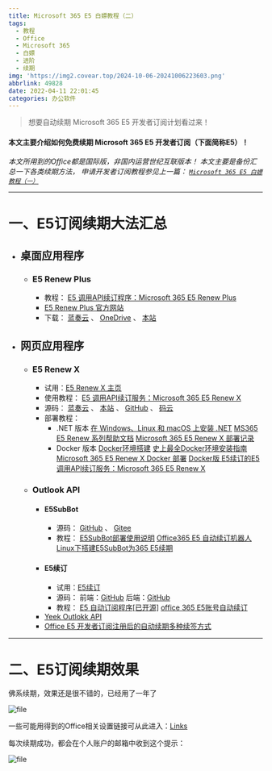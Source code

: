 ```yaml
---
title: Microsoft 365 E5 白嫖教程（二）
tags:
  - 教程
  - Office
  - Microsoft 365
  - 白嫖
  - 进阶
  - 续期
img: 'https://img2.covear.top/2024-10-06-20241006223603.png'
abbrlink: 49828
date: 2022-04-11 22:01:45
categories: 办公软件
---
```

> 想要自动续期 Microsoft 365 E5 开发者订阅计划看过来！

#### 本文主要介绍如何免费续期 Microsoft 365 E5 开发者订阅（下面简称E5）！

*本文所用到的Office都是国际版，非国内运营世纪互联版本！
本文主要是备份汇总一下各类续期方法，
申请开发者订阅教程参见上一篇：
[`Microsoft 365 E5 白嫖教程（一）`](/posts/21214.html "Microsoft 365 E5 白嫖教程（一）")*

------------

# 一、E5订阅续期大法汇总

- ## 桌面应用程序
	- ### E5 Renew Plus
		- 教程： [E5 调用API续订程序：Microsoft 365 E5 Renew Plus](https://blog.csdn.net/qq_33212020/article/details/114482595 "E5 调用API续订程序：Microsoft 365 E5 Renew Plus")
		- [E5 Renew Plus 官方网站](https://e5renew.com/ "E5 Renew Plus 官方网站")
		- 下载： [蓝奏云](https://sundayrx.lanzouq.com/2R2AByh83333 "蓝奏云") 、 [OneDrive](https://sundayrx-my.sharepoint.com/%3Au%3A/g/personal/api1_sundayrx_onmicrosoft_com/EbjsV4mOxBlBoE39mBxFpqsBk51BF4y_T4Cs0OB4hV7OsQ?e=HGIlhE "OneDrive") 、 [本站](https://covear.top/download/Microsoft365_E5_Renew_Plus_with_runtime.rar "本站")
- ## 网页应用程序
	- ### E5 Renew X
		- 试用：[E5 Renew X 主页](https://e5.covear.top/ "E5 Renew X 主页")
		- 使用教程： [E5 调用API续订服务：Microsoft 365 E5 Renew X](https://blog.csdn.net/qq_33212020/article/details/119747634 "E5 调用API续订服务：Microsoft 365 E5 Renew X")
		- 源码： [蓝奏云](https://sundayrx.lanzoui.com/aW09Lsss75g "蓝奏云") 、 [本站](https://covear.top/download/Microsoft365_E5_Renew_X.zip "本站") 、 [GitHub](https://github.com/DavidDengHui/Microsoft365_E5_Renew_X_Server "GitHub") 、 [码云](https://gitee.com/DavidDengHui/Microsoft365_E5_Renew_X_Server "Gitee")
		- 部署教程： 
			- .NET 版本
				[在 Windows、Linux 和 macOS 上安装 .NET](https://docs.microsoft.com/zh-cn/dotnet/core/install/ "在 Windows、Linux 和 macOS 上安装 .NET")
				[MS365 E5 Renew 系列帮助文档](https://docs-1.leeskyler.top/#/ "MS365 E5 Renew 系列帮助文档")
				[Microsoft 365 E5 Renew X 部署记录](https://www.gladtbam.top/posts/37680/ "Microsoft 365 E5 Renew X 部署记录")
			- Docker 版本
				[Docker环境搭建](https://www.jianshu.com/p/996e08b7976d "Docker环境搭建")
				[史上最全Docker环境安装指南](https://zhuanlan.zhihu.com/p/82269806 "史上最全Docker环境安装指南")
				[Microsoft 365 E5 Renew X Docker 部署](https://www.gladtbam.top/posts/22256/ "Microsoft 365 E5 Renew X Docker 部署")
				[Docker版 E5续订的E5调用API续订服务：Microsoft 365 E5 Renew X](https://blog.csdn.net/qq_40605167/article/details/122888580 "Docker版 E5续订的E5调用API续订服务：Microsoft 365 E5 Renew X")

	- ### Outlook API 
		- #### E5SubBot
			- 源码： [GitHub](https://github.com/iyear/E5SubBot "GitHub") 、 [Gitee](https://gitee.com/DavidDengHui/E5SubBot "Gitee")
			- 教程： 
				[E5SubBot部署使用说明](https://gitee.com/DavidDengHui/E5SubBot/blob/master/README_zhCN.md "README_zhCN.md")
				[Office365 E5 自动续订机器人](https://www.daniao.org/8879.html "E5SubBot – Office365 E5 自动续订机器人(附宝塔面板简单搭建教程)")
				[Linux下搭建E5SubBot为365 E5续期](https://cloud.tencent.com/developer/article/1760336 "Linux下搭建E5SubBot为365 E5续期(含数据库安装过程)")
		- #### E5续订
			- 试用：[E5续订](https://e5.qyi.io/ "E5续订")
			- 源码：
				前端：[GitHub](https://github.com/luoye663/e5-html "GitHub")
				后端：[GitHub](https://github.com/luoye663/e5 "GitHub")
			- 教程：
				[E5 自动订阅程序[已开源]](https://qyi.io/archives/687.html "E5 自动订阅程序[已开源]")
				[office 365 E5账号自动续订](https://zhuanlan.zhihu.com/p/423382796 "office 365 E5账号自动续订")
		- [Yeek Outlokk API](https://moreant.github.io/yeek-outlook-api "Yeek Outlokk API")
		- [Office E5 开发者订阅注册后的自动续期多种续签方式](https://www.ensu.cc/archives/928/ "Office E5 开发者订阅注册后的自动续期多种续签方式")


------------



# 二、E5订阅续期效果

佛系续期，效果还是很不错的，已经用了一年了 

![file](https://img2.covear.top/2022/04/image-1649601638612.png)

一些可能用得到的Office相关设置链接可从此进入：[Links](https://covear.top/links "Links - 啊晖de老窝")

每次续期成功，都会在个人账户的邮箱中收到这个提示：

![file](https://img2.covear.top/2022/04/image-1649602127445.png)


